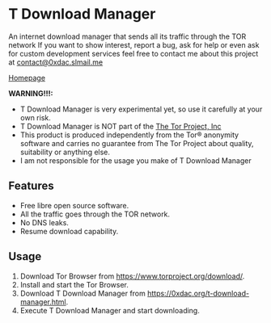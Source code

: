 # T Download Manager
An internet download manager that sends all its traffic through the TOR network
If you want to show interest, report a bug, ask for help or even ask for custom development services feel free to contact me about this project at contact@0xdac.slmail.me

[Homepage](https://0xdac.org/t-download-manager.html)

**WARNING!!!:** 
* T Download Manager is very experimental yet, so use it carefully at your own risk.
* T Download Manager is NOT part of the [The Tor Project, Inc](https://www.torproject.org/)
* This product is produced independently from the Tor® anonymity software and carries no guarantee from The Tor Project about quality, suitability or anything else.
* I am not responsible for the usage you make of T Download Manager

## Features
* Free libre open source software.
* All the traffic goes through the TOR network.
* No DNS leaks.
* Resume download capability.

## Usage
1. Download Tor Browser from https://www.torproject.org/download/.
2. Install and start the Tor Browser.
3. Download T Download Manager from https://0xdac.org/t-download-manager.html.
4. Execute T Download Manager and start downloading.
